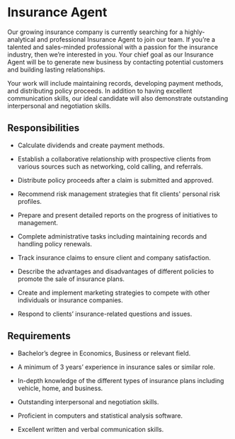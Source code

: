 # Insurance Agent

Our growing insurance company is currently searching for a highly-analytical and professional Insurance Agent to join our team. If you’re a talented and sales-minded professional with a passion for the insurance industry, then we’re interested in you. Your chief goal as our Insurance Agent will be to generate new business by contacting potential customers and building lasting relationships.

Your work will include maintaining records, developing payment methods, and distributing policy proceeds. In addition to having excellent communication skills, our ideal candidate will also demonstrate outstanding interpersonal and negotiation skills.

## Responsibilities

* Calculate dividends and create payment methods.

* Establish a collaborative relationship with prospective clients from various sources such as networking, cold calling, and referrals.

* Distribute policy proceeds after a claim is submitted and approved.

* Recommend risk management strategies that fit clients' personal risk profiles.

* Prepare and present detailed reports on the progress of initiatives to management.

* Complete administrative tasks including maintaining records and handling policy renewals.

* Track insurance claims to ensure client and company satisfaction.

* Describe the advantages and disadvantages of different policies to promote the sale of insurance plans.

* Create and implement marketing strategies to compete with other individuals or insurance companies.

* Respond to clients’ insurance-related questions and issues.

## Requirements

* Bachelor’s degree in Economics, Business or relevant field.

* A minimum of 3 years’ experience in insurance sales or similar role.

* In-depth knowledge of the different types of insurance plans including vehicle, home, and business.

* Outstanding interpersonal and negotiation skills.

* Proficient in computers and statistical analysis software.

* Excellent written and verbal communication skills.

